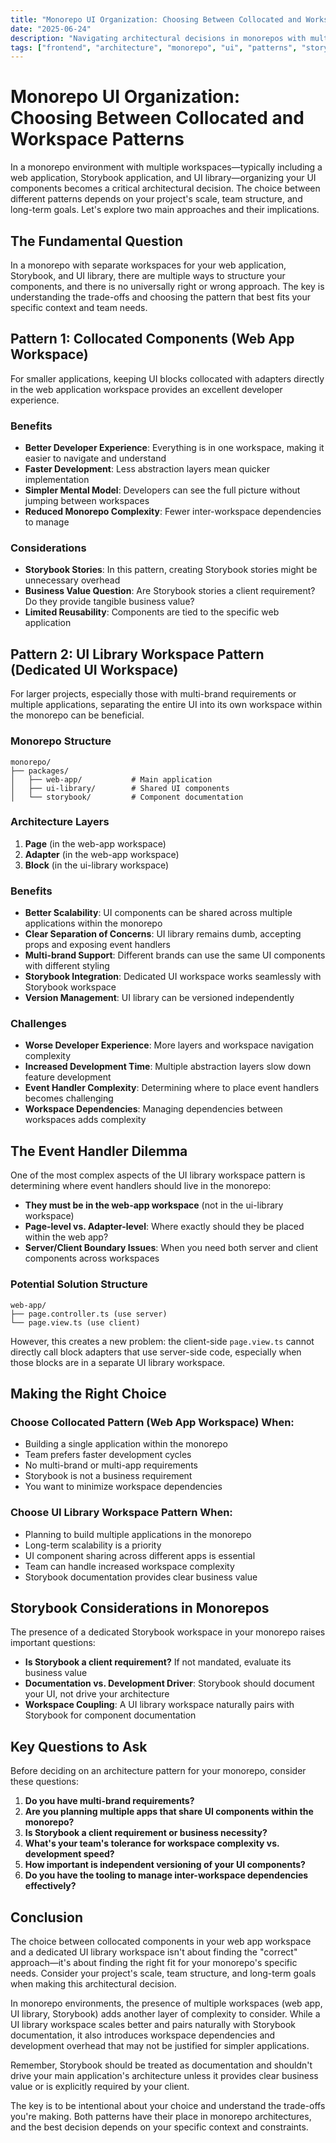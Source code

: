 ```yaml
---
title: "Monorepo UI Organization: Choosing Between Collocated and Workspace Patterns"
date: "2025-06-24"
description: "Navigating architectural decisions in monorepos with multiple workspaces: when to colocate UI components in your web app versus separating them into dedicated UI libraries."
tags: ["frontend", "architecture", "monorepo", "ui", "patterns", "storybook", "workspaces"]
---
```


# Monorepo UI Organization: Choosing Between Collocated and Workspace Patterns

In a monorepo environment with multiple workspaces—typically including a web application, Storybook application, and UI library—organizing your UI components becomes a critical architectural decision. The choice between different patterns depends on your project's scale, team structure, and long-term goals. Let's explore two main approaches and their implications.

## The Fundamental Question

In a monorepo with separate workspaces for your web application, Storybook, and UI library, there are multiple ways to structure your components, and there is no universally right or wrong approach. The key is understanding the trade-offs and choosing the pattern that best fits your specific context and team needs.

## Pattern 1: Collocated Components (Web App Workspace)

For smaller applications, keeping UI blocks collocated with adapters directly in the web application workspace provides an excellent developer experience.

### Benefits
- **Better Developer Experience**: Everything is in one workspace, making it easier to navigate and understand
- **Faster Development**: Less abstraction layers mean quicker implementation
- **Simpler Mental Model**: Developers can see the full picture without jumping between workspaces
- **Reduced Monorepo Complexity**: Fewer inter-workspace dependencies to manage

### Considerations
- **Storybook Stories**: In this pattern, creating Storybook stories might be unnecessary overhead
- **Business Value Question**: Are Storybook stories a client requirement? Do they provide tangible business value?
- **Limited Reusability**: Components are tied to the specific web application

## Pattern 2: UI Library Workspace Pattern (Dedicated UI Workspace)

For larger projects, especially those with multi-brand requirements or multiple applications, separating the entire UI into its own workspace within the monorepo can be beneficial.

### Monorepo Structure
```
monorepo/
├── packages/
│   ├── web-app/           # Main application
│   ├── ui-library/        # Shared UI components
│   └── storybook/         # Component documentation
```

### Architecture Layers
1. **Page** (in the web-app workspace)
2. **Adapter** (in the web-app workspace)
3. **Block** (in the ui-library workspace)

### Benefits
- **Better Scalability**: UI components can be shared across multiple applications within the monorepo
- **Clear Separation of Concerns**: UI library remains dumb, accepting props and exposing event handlers
- **Multi-brand Support**: Different brands can use the same UI components with different styling
- **Storybook Integration**: Dedicated UI workspace works seamlessly with Storybook workspace
- **Version Management**: UI library can be versioned independently

### Challenges
- **Worse Developer Experience**: More layers and workspace navigation complexity
- **Increased Development Time**: Multiple abstraction layers slow down feature development
- **Event Handler Complexity**: Determining where to place event handlers becomes challenging
- **Workspace Dependencies**: Managing dependencies between workspaces adds complexity

## The Event Handler Dilemma

One of the most complex aspects of the UI library workspace pattern is determining where event handlers should live in the monorepo:

- **They must be in the web-app workspace** (not in the ui-library workspace)
- **Page-level vs. Adapter-level**: Where exactly should they be placed within the web app?
- **Server/Client Boundary Issues**: When you need both server and client components across workspaces

### Potential Solution Structure
```
web-app/
├── page.controller.ts (use server)
└── page.view.ts (use client)
```

However, this creates a new problem: the client-side `page.view.ts` cannot directly call block adapters that use server-side code, especially when those blocks are in a separate UI library workspace.

## Making the Right Choice

### Choose Collocated Pattern (Web App Workspace) When:
- Building a single application within the monorepo
- Team prefers faster development cycles
- No multi-brand or multi-app requirements
- Storybook is not a business requirement
- You want to minimize workspace dependencies

### Choose UI Library Workspace Pattern When:
- Planning to build multiple applications in the monorepo
- Long-term scalability is a priority
- UI component sharing across different apps is essential
- Team can handle increased workspace complexity
- Storybook documentation provides clear business value

## Storybook Considerations in Monorepos

The presence of a dedicated Storybook workspace in your monorepo raises important questions:

- **Is Storybook a client requirement?** If not mandated, evaluate its business value
- **Documentation vs. Development Driver**: Storybook should document your UI, not drive your architecture
- **Workspace Coupling**: A UI library workspace naturally pairs with Storybook for component documentation

## Key Questions to Ask

Before deciding on an architecture pattern for your monorepo, consider these questions:

1. **Do you have multi-brand requirements?**
2. **Are you planning multiple apps that share UI components within the monorepo?**
3. **Is Storybook a client requirement or business necessity?**
4. **What's your team's tolerance for workspace complexity vs. development speed?**
5. **How important is independent versioning of your UI components?**
6. **Do you have the tooling to manage inter-workspace dependencies effectively?**

## Conclusion

The choice between collocated components in your web app workspace and a dedicated UI library workspace isn't about finding the "correct" approach—it's about finding the right fit for your monorepo's specific needs. Consider your project's scale, team structure, and long-term goals when making this architectural decision.

In monorepo environments, the presence of multiple workspaces (web app, UI library, Storybook) adds another layer of complexity to consider. While a UI library workspace scales better and pairs naturally with Storybook documentation, it also introduces workspace dependencies and development overhead that may not be justified for simpler applications.

Remember, Storybook should be treated as documentation and shouldn't drive your main application's architecture unless it provides clear business value or is explicitly required by your client.

The key is to be intentional about your choice and understand the trade-offs you're making. Both patterns have their place in monorepo architectures, and the best decision depends on your specific context and constraints.
